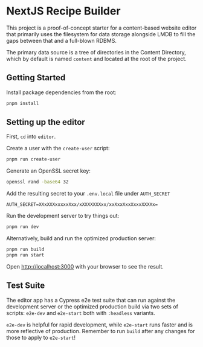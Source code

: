 # NextJS Recipe Builder

This project is a proof-of-concept starter for a content-based website editor that primarily uses the filesystem for data storage alongside LMDB to fill the gaps between that and a full-blown RDBMS.

The primary data source is a tree of directories in the Content Directory, which by default is named `content` and located at the root of the project.

## Getting Started

Install package dependencies from the root:

```bash
pnpm install
```

## Setting up the editor

First, `cd` into `editor`.

Create a user with the `create-user` script:

```bash
pnpm run create-user
```

Generate an OpenSSL secret key:

```bash
openssl rand -base64 32
```

Add the resulting secret to your `.env.local` file under `AUTH_SECRET`

```dosini
AUTH_SECRET=XXxXXXxxxxxXxx/xXXXXXXXxx/xxXxxXxxXxxxXXXXx=
```

Run the development server to try things out:

```bash
pnpm run dev
```

Alternatively, build and run the optimized production server:

```bash
pnpm run build
pnpm run start
```

Open [http://localhost:3000](http://localhost:3000) with your browser to see the result.

## Test Suite

The editor app has a Cypress e2e test suite that can run against the development server or the optimized production build via two sets of scripts: `e2e-dev` and `e2e-start` both with `:headless` variants.

`e2e-dev` is helpful for rapid development, while `e2e-start` runs faster and is more reflective of production. Remember to run `build` after any changes for those to apply to `e2e-start`!
